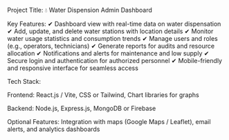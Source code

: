 Project Title:
💧 Water Dispension Admin Dashboard

Key Features:
✔ Dashboard view with real-time data on water dispensation
✔ Add, update, and delete water stations with location details
✔ Monitor water usage statistics and consumption trends
✔ Manage users and roles (e.g., operators, technicians)
✔ Generate reports for audits and resource allocation
✔ Notifications and alerts for maintenance and low supply
✔ Secure login and authentication for authorized personnel
✔ Mobile-friendly and responsive interface for seamless access

Tech Stack:

Frontend: React.js / Vite, CSS or Tailwind, Chart libraries for graphs

Backend: Node.js, Express.js, MongoDB or Firebase

Optional Features: Integration with maps (Google Maps / Leaflet), email alerts, and analytics dashboards